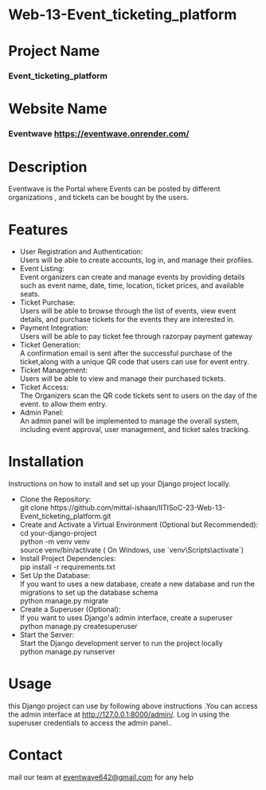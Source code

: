 # Web-13-Event_ticketing_platform

# Project Name
### Event_ticketing_platform

# Website Name
### Eventwave  https://eventwave.onrender.com/

# Description
Eventwave is the Portal where Events can be posted by different organizations , and tickets can be bought by the
users.


# Features
<ul>
<li>User Registration and Authentication:</li>
Users will be able to create accounts, log in, and manage their profiles. 
<li>Event Listing:</li>
Event organizers can create and manage events by providing details such as event name, date,
time, location, ticket prices, and available seats.
<li>Ticket Purchase:</li>
Users will be able to browse through the list of events, view event details, and purchase
tickets for the events they are interested in.
<li>Payment Integration:</li>
Users will be able to pay ticket fee  through razorpay payment gateway
<li>Ticket Generation:</li>
A confirmation email is sent after the successful purchase of the ticket,along with a
unique QR code that users can use for event entry.
<li>Ticket Management:</li>
Users will be able to view and manage their purchased tickets.
<li>Ticket Access:</li>
The Organizers scan the QR code tickets sent to users on the day of the event. to allow them
entry.
<li>Admin Panel:</li>
An admin panel will be implemented to manage the overall system, including event approval,
user management, and ticket sales tracking.
</ul>


# Installation
Instructions on how to install and set up your Django project locally.
  <ul>
    <li>Clone the Repository: </li>
      git clone https://github.com/mittal-ishaan/IITISoC-23-Web-13-Event_ticketing_platform.git
    <li>Create and Activate a Virtual Environment (Optional but Recommended):</li>
      cd your-django-project<br>
      python -m venv venv <br>
      source venv/bin/activate   ( On Windows, use `venv\Scripts\activate`)
    <li>Install Project Dependencies: </li>
      pip install -r requirements.txt
    <li>Set Up the Database:</li>
      If you want to uses a new database, create a new database and run the migrations to set up the database schema<br>
      python manage.py migrate
    <li>Create a Superuser (Optional):</li>
      If you want to uses Django's admin interface, create a superuser<br>
      python manage.py createsuperuser
    <li>Start the Server:</li>
      Start the Django development server to run the project locally<br>
      python manage.py runserver
  </ul>

# Usage
this Django project can use by following above instructions .You can access the admin interface at http://127.0.0.1:8000/admin/. Log in using the superuser credentials to access the admin panel..

# Contact
mail our team at eventwave642@gmail.com for any help
